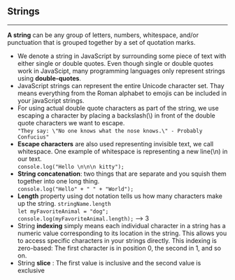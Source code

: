 ## Strings

---

**A string** can be any group of letters, numbers, whitespace, and/or punctuation that is grouped together by a set of quotation marks.

- We denote a string in JavaScript by surrounding some piece of text with either single or double quotes. Even though single or double quotes work in JavaScipt, many programming languages only represent strings using **double-quotes**.
- JavaScript strings can represent the entire Unicode character set. Thay means everything from the Roman alphabet to emojis can be included in your javaScript strings.
- For using actual double quote characters as part of the string, we use escaping a character by placing a backslash(\\) in front of the double quote characters we want to escape.  
  `"They say: \"No one knows what the nose knows.\" - Probably Confucius"`
- **Escape characters** are also used representing invisible text, we call whitespace. One example of whitespace is representing a new line(\n) in our text.  
  `console.log("Hello \n\n\n kitty");`
- **String concatenation**: two things that are separate and you squish them together into one long thing.  
  `console.log("Hello" + " " + "World");`
- **Length** property using dot notation tells us how many characters make up the string. `stringName.length`  
  `let myFavoriteAnimal = "dog";`  
  `console.log(myFavoriteAnimal.length);` --> 3
- String **indexing** simply means each individual character in a string has a numeric value corresponding to its location in the string. This allows you to access specific characters in your strings directly. This indexing is zero-based: The first character is in position 0, the second in 1, and so on.
- String **slice** : The first value is inclusive and the second value is exclusive
